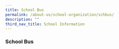```yaml
---
title: School Bus
permalink: /about-us/school-organization/schbus/
description: ""
third_nav_title: School Information
---
```

### **School Bus**